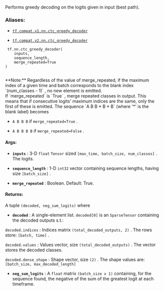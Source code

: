 Performs greedy decoding on the logits given in input (best path).



### Aliases:

- [ `tf.compat.v1.nn.ctc_greedy_decoder` ](/api_docs/python/tf/nn/ctc_greedy_decoder)

- [ `tf.compat.v2.nn.ctc_greedy_decoder` ](/api_docs/python/tf/nn/ctc_greedy_decoder)



```
 tf.nn.ctc_greedy_decoder(
    inputs,
    sequence_length,
    merge_repeated=True
)
 
```


<aside class="note">**Note:**  Regardless of the value of merge_repeated, if the maximum index of a
given time and batch corresponds to the blank index  `(num_classes - 1)` , no
new element is emitted.</aside>
If  `merge_repeated`  is  `True` , merge repeated classes in output.
This means that if consecutive logits' maximum indices are the same,
only the first of these is emitted.  The sequence  `A B B * B * B`  (where '*'
is the blank label) becomes


-  `A B B B`  if  `merge_repeated=True` .

-  `A B B B B`  if  `merge_repeated=False` .



#### Args:

- **`inputs`** : 3-D  `float`   `Tensor`  sized  `[max_time, batch_size, num_classes]` .
The logits.

- **`sequence_length`** : 1-D  `int32`  vector containing sequence lengths, having size
 `[batch_size]` .

- **`merge_repeated`** : Boolean.  Default: True.



#### Returns:
A tuple  `(decoded, neg_sum_logits)`  where


- **`decoded`** : A single-element list.  `decoded[0]` 
is an  `SparseTensor`  containing the decoded outputs s.t.:

 `decoded.indices` : Indices matrix  `(total_decoded_outputs, 2)` .
The rows store:  `[batch, time]` .

 `decoded.values` : Values vector, size  `(total_decoded_outputs)` .
The vector stores the decoded classes.

 `decoded.dense_shape` : Shape vector, size  `(2)` .
The shape values are:  `[batch_size, max_decoded_length]` 



- **`neg_sum_logits`** : A  `float`  matrix  `(batch_size x 1)`  containing, for the
sequence found, the negative of the sum of the greatest logit at each
timeframe.



